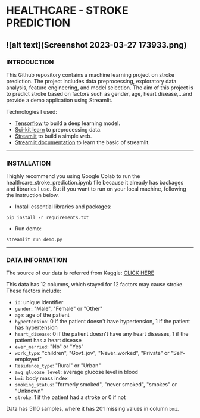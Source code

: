 # **HEALTHCARE - STROKE PREDICTION**
![alt text](Screenshot 2023-03-27 173933.png)
---

### **INTRODUCTION**
This Github repository contains a machine learning project on stroke prediction. The project includes data preprocessing, exploratory data analysis, feature engineering, and model selection. The aim of this project is to predict stroke based on factors such as gender, age, heart disease,...and provide a demo application using Streamlit.

Technologies I used:
  - [Tensorflow](https://www.tensorflow.org/) to build a deep learning model.
  - [Sci-kit learn](https://www.tensorflow.org/) to preprocessing data.
  - [Streamlit](https://streamlit.io/) to build a simple web.
  - [Streamlit documentation](https://www.youtube.com/playlist?list=PLtqF5YXg7GLmCvTswG32NqQypOuYkPRUE) to learn the basic of streamlit.

---

### **INSTALLATION**
I highly recommend you using Google Colab to run the healthcare_stroke_prediction.ipynb file because it already has backages and libraries I use. But if you want to run on your local machine, following the instruction below.
  - Install essential libraries and packages:
  
  ```
  pip install -r requirements.txt
  ```
  
  - Run demo:
  
  ```
  streamlit run demo.py
  ```

---

### **DATA INFORMATION** 

The source of our data is referred from Kaggle: [CLICK HERE](https://www.kaggle.com/datasets/fedesoriano/stroke-prediction-dataset)

This data has 12 columns, which stayed for 12 factors may cause stroke. These factors include: 
  - `id`: unique identifier
  - `gender`: "Male", "Female" or "Other"
  - `age`: age of the patient
  - `hypertension`: 0 if the patient doesn't have hypertension, 1 if the patient has hypertension
  - `heart_disease`: 0 if the patient doesn't have any heart diseases, 1 if the patient has a heart disease
  - `ever_married`: "No" or "Yes"
  - `work_type`: "children", "Govt_jov", "Never_worked", "Private" or "Self-employed"
  - `Residence_type`: "Rural" or "Urban"
  - `avg_glucose_level`: average glucose level in blood
  - `bmi`: body mass index
  - `smoking_status`: "formerly smoked", "never smoked", "smokes" or "Unknown"
  - `stroke`: 1 if the patient had a stroke or 0 if not

Data has 5110 samples, where it has 201 missing values in column `bmi`.

